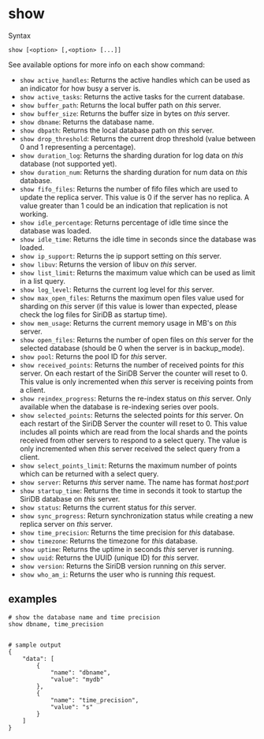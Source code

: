 show
====

Syntax

	show [<option> [,<option> [...]]

See available options for more info on each show command:

- `show active_handles`: Returns the active handles which can be used as an indicator for how busy a server is.
- `show active_tasks`: Returns the active tasks for the current database.
- `show buffer_path`: Returns the local buffer path on *this* server.
- `show buffer_size`: Returns the buffer size in bytes on *this* server.
- `show dbname`: Returns the database name.
- `show dbpath`: Returns the local database path on *this* server.
- `show drop_threshold`: Returns the current drop threshold (value between 0 and 1 representing a percentage).
- `show duration_log`: Returns the sharding duration for log data on *this* database (not supported yet).
- `show duration_num`: Returns the sharding duration for num data on *this* database.
- `show fifo_files`: Returns the number of fifo files which are used to update the replica server. This value is 0 if the server has no replica. A value greater than 1 could be an indication that replication is not working.
- `show idle_percentage`: Returns percentage of idle time since the database was loaded.
- `show idle_time`: Returns the idle time in seconds since the database was loaded.
- `show ip_support`: Returns the ip support setting on *this* server.
- `show libuv`: Returns the version of libuv on *this* server.
- `show list_limit`: Returns the maximum value which can be used as limit in a list query.
- `show log_level`: Returns the current log level for *this* server.
- `show max_open_files`: Returns the maximum open files value used for sharding on *this* server (if this value is lower than expected, please check the log files for SiriDB as startup time).
- `show mem_usage`: Returns the current memory usage in MB's on *this* server.
- `show open_files`: Returns the number of open files on *this* server for the selected database (should be 0 when the server is in backup_mode).
- `show pool`: Returns the pool ID for *this* server.
- `show received_points`: Returns the number of received points for *this* server. On each restart of the SiriDB Server the counter will reset to 0. This value is only incremented when *this* server is receiving points from a client.
- `show reindex_progress`: Returns the re-index status on *this* server. Only available when the database is re-indexing series over pools.
- `show selected_points`: Returns the selected points for *this* server. On each restart of the SiriDB Server the counter will reset to 0. This value includes all points which are read from the local shards and the points received from other servers to respond to a select query. The value is only incremented when *this* server received the select query from a client.
- `show select_points_limit`: Returns the maximum number of points which can be returned with a select query.
- `show server`: Returns *this* server name. The name has format *host:port*
- `show startup_time`: Returns the time in seconds it took to startup the SiriDB database on *this* server.
- `show status`: Returns the current status for *this* server.
- `show sync_progress`: Return synchronization status while creating a new replica server on *this* server.
- `show time_precision`: Returns the time precision for *this* database.
- `show timezone`: Returns the timezone for *this* database.
- `show uptime`: Returns the uptime in seconds *this* server is running.
- `show uuid`: Returns the UUID (unique ID) for *this* server.
- `show version`: Returns the SiriDB version running on *this* server.
- `show who_am_i`: Returns the user who is running *this* request.

examples
--------

	# show the database name and time precision
	show dbname, time_precision


	# sample output
	{
		"data": [
			{
				"name": "dbname",
				"value": "mydb"
			},
			{
				"name": "time_precision",
				"value": "s"
			}
		]
	}
